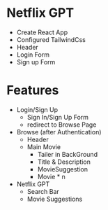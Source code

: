 # Netflix GPT
- Create React App
- Configured TailwindCss 
- Header
- Login Form
- Sign up Form
# Features
- Login/Sign Up
    - Sign In/Sign Up Form
    - redirect to Browse Page
- Browse (after Authentication)
    - Header
    - Main Movie
        - Tailer in BackGround
        - Title & Description
        - MovieSuggestion
        - Movie * n       
- Netflix GPT
    - Search Bar
    - Movie Suggestions